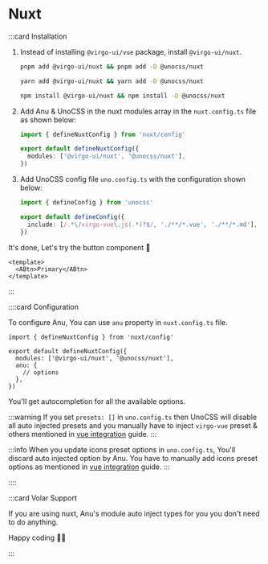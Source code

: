 # Nuxt

:::card Installation

1. Instead of installing `@virgo-ui/vue` package, install `@virgo-ui/nuxt`.
    ```bash
    pnpm add @virgo-ui/nuxt && pnpm add -D @unocss/nuxt
    ```
    ```bash
    yarn add @virgo-ui/nuxt && yarn add -D @unocss/nuxt
    ```
    ```bash
    npm install @virgo-ui/nuxt && npm install -D @unocss/nuxt
    ```

2. Add Anu & UnoCSS in the nuxt modules array in the `nuxt.config.ts` file as shown below:

    ```ts
    import { defineNuxtConfig } from 'nuxt/config'

    export default defineNuxtConfig({
      modules: ['@virgo-ui/nuxt', '@unocss/nuxt'],
    })
    ```

3. Add UnoCSS config file `uno.config.ts` with the configuration shown below:

    ```ts
    import { defineConfig } from 'unocss'

    export default defineConfig({
      include: [/.*\/virgo-vue\.js(.*)?$/, './**/*.vue', './**/*.md'],
    })
    ```

It's done, Let's try the button component 🥳

```vue
<template>
  <ABtn>Primary</ABtn>
</template>
```

:::

::::card Configuration

To configure Anu, You can use `anu` property in `nuxt.config.ts` file.

```ts{5-7}
import { defineNuxtConfig } from 'nuxt/config'

export default defineNuxtConfig({
  modules: ['@virgo-ui/nuxt', '@unocss/nuxt'],
  anu: {
    // options
  },
})
```

You'll get autocompletion for all the available options.

:::warning
If you set `presets: []` in `uno.config.ts` then UnoCSS will disable all auto injected presets and you manually have to inject `virgo-vue` preset & others mentioned in [vue integration](/guide/getting-started/integrations/vue.html#usage) guide.
:::

:::info
When you update icons preset options in `uno.config.ts`, You'll discard auto injected option by Anu. You have to manually add icons preset options as mentioned in [vue integration](/guide/getting-started/integrations/vue.html#usage) guide.
:::

::::

:::card Volar Support

If you are using nuxt, Anu's module auto inject types for you you don't need to do anything.

Happy coding 🙌🏻

:::

